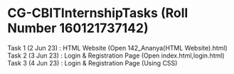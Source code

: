 # CG-CBITInternshipTasks (Roll Number 160121737142)
Task 1 (2 Jun 23) : HTML Website (Open 142_Ananya(HTML Website).html)
<br>
Task 2 (3 Jun 23) : Login & Registration Page (Open index.html,login.html)
Task 3 (4 Jun 23) : Login & Registration Page (Using CSS) 
